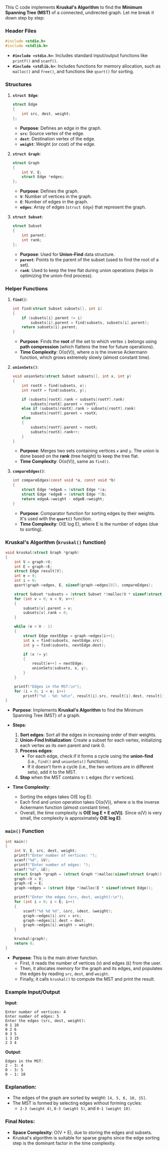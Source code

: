 This C code implements **Kruskal's Algorithm** to find the **Minimum Spanning Tree (MST)** of a connected, undirected graph. Let me break it down step by step:

### Header Files

```c
#include <stdio.h>
#include <stdlib.h>
```
- **`#include <stdio.h>`**: Includes standard input/output functions like `printf()` and `scanf()`.
- **`#include <stdlib.h>`**: Includes functions for memory allocation, such as `malloc()` and `free()`, and functions like `qsort()` for sorting.

### Structures

1. **`struct Edge`**:
    ```c
    struct Edge
    {
        int src, dest, weight;
    };
    ```
    - **Purpose**: Defines an edge in the graph.
    - **`src`**: Source vertex of the edge.
    - **`dest`**: Destination vertex of the edge.
    - **`weight`**: Weight (or cost) of the edge.

2. **`struct Graph`**:
    ```c
    struct Graph
    {
        int V, E;
        struct Edge *edges;
    };
    ```
    - **Purpose**: Defines the graph.
    - **`V`**: Number of vertices in the graph.
    - **`E`**: Number of edges in the graph.
    - **`edges`**: Array of edges (`struct Edge`) that represent the graph.

3. **`struct Subset`**:
    ```c
    struct Subset
    {
        int parent;
        int rank;
    };
    ```
    - **Purpose**: Used for **Union-Find** data structure.
    - **`parent`**: Points to the parent of the subset (used to find the root of a set).
    - **`rank`**: Used to keep the tree flat during union operations (helps in optimizing the union-find process).

### Helper Functions

1. **`find()`**: 
    ```c
    int find(struct Subset subsets[], int i)
    {
        if (subsets[i].parent != i)
            subsets[i].parent = find(subsets, subsets[i].parent);
        return subsets[i].parent;
    }
    ```
    - **Purpose**: Finds the **root** of the set to which vertex `i` belongs using **path compression** (which flattens the tree for future operations).
    - **Time Complexity**: O(α(V)), where α is the inverse Ackermann function, which grows extremely slowly (almost constant time).

2. **`unionSets()`**: 
    ```c
    void unionSets(struct Subset subsets[], int x, int y)
    {
        int rootX = find(subsets, x);
        int rootY = find(subsets, y);

        if (subsets[rootX].rank < subsets[rootY].rank)
            subsets[rootX].parent = rootY;
        else if (subsets[rootX].rank > subsets[rootY].rank)
            subsets[rootY].parent = rootX;
        else
        {
            subsets[rootY].parent = rootX;
            subsets[rootX].rank++;
        }
    }
    ```
    - **Purpose**: Merges two sets containing vertices `x` and `y`. The union is done based on the **rank** (tree height) to keep the tree flat.
    - **Time Complexity**: O(α(V)), same as `find()`.

3. **`compareEdges()`**:
    ```c
    int compareEdges(const void *a, const void *b)
    {
        struct Edge *edgeA = (struct Edge *)a;
        struct Edge *edgeB = (struct Edge *)b;
        return edgeA->weight - edgeB->weight;
    }
    ```
    - **Purpose**: Comparator function for sorting edges by their weights. It's used with the **`qsort()`** function.
    - **Time Complexity**: O(E log E), where E is the number of edges (due to sorting).

### **Kruskal's Algorithm (`kruskal()` function)**

```c
void kruskal(struct Graph *graph)
{
    int V = graph->V;
    int E = graph->E;
    struct Edge result[V];
    int e = 0;
    int i = 0;
    qsort(graph->edges, E, sizeof(graph->edges[0]), compareEdges);

    struct Subset *subsets = (struct Subset *)malloc(V * sizeof(struct Subset));
    for (int v = 0; v < V; v++)
    {
        subsets[v].parent = v;
        subsets[v].rank = 0;
    }

    while (e < V - 1)
    {
        struct Edge nextEdge = graph->edges[i++];
        int x = find(subsets, nextEdge.src);
        int y = find(subsets, nextEdge.dest);

        if (x != y)
        {
            result[e++] = nextEdge;
            unionSets(subsets, x, y);
        }
    }

    printf("Edges in the MST:\n");
    for (i = 0; i < e; i++)
        printf("%d - %d: %d\n", result[i].src, result[i].dest, result[i].weight);
}
```

- **Purpose**: Implements **Kruskal's Algorithm** to find the Minimum Spanning Tree (MST) of a graph.
- **Steps**:
  1. **Sort edges**: Sort all the edges in increasing order of their weights.
  2. **Union-Find Initialization**: Create a subset for each vertex, initializing each vertex as its own parent and rank 0.
  3. **Process edges**:
      - For each edge, check if it forms a cycle using the **union-find** (i.e., `find()` and `unionSets()` functions).
      - If it doesn't form a cycle (i.e., the two vertices are in different sets), add it to the MST.
  4. **Stop** when the MST contains `V-1` edges (for `V` vertices).

- **Time Complexity**:
  - Sorting the edges takes O(E log E).
  - Each find and union operation takes O(α(V)), where α is the inverse Ackermann function (almost constant time).
  - Overall, the time complexity is **O(E log E + E α(V))**. Since α(V) is very small, the complexity is approximately **O(E log E)**.

### `main()` Function

```c
int main()
{
    int V, E, src, dest, weight;
    printf("Enter number of vertices: ");
    scanf("%d", &V);
    printf("Enter number of edges: ");
    scanf("%d", &E);
    struct Graph *graph = (struct Graph *)malloc(sizeof(struct Graph));
    graph->V = V;
    graph->E = E;
    graph->edges = (struct Edge *)malloc(E * sizeof(struct Edge));

    printf("Enter the edges (src, dest, weight):\n");
    for (int i = 0; i < E; i++)
    {
        scanf("%d %d %d", &src, &dest, &weight);
        graph->edges[i].src = src;
        graph->edges[i].dest = dest;
        graph->edges[i].weight = weight;
    }

    kruskal(graph);
    return 0;
}
```

- **Purpose**: This is the main driver function.
  - First, it reads the number of vertices (`V`) and edges (`E`) from the user.
  - Then, it allocates memory for the graph and its edges, and populates the edges by reading `src`, `dest`, and `weight`.
  - Finally, it calls `kruskal()` to compute the MST and print the result.

### Example Input/Output

**Input**:
```
Enter number of vertices: 4
Enter number of edges: 5
Enter the edges (src, dest, weight):
0 1 10
0 2 6
0 3 5
1 3 15
2 3 4
```

**Output**:
```
Edges in the MST:
2 - 3: 4
0 - 3: 5
0 - 1: 10
```

### Explanation:
- The edges of the graph are sorted by weight: `[4, 5, 6, 10, 15]`.
- The MST is formed by selecting edges without forming cycles:
  - `2-3 (weight 4)`, `0-3 (weight 5)`, and `0-1 (weight 10)`.

### Final Notes:
- **Space Complexity**: O(V + E), due to storing the edges and subsets.
- Kruskal's algorithm is suitable for sparse graphs since the edge sorting step is the dominant factor in the time complexity.